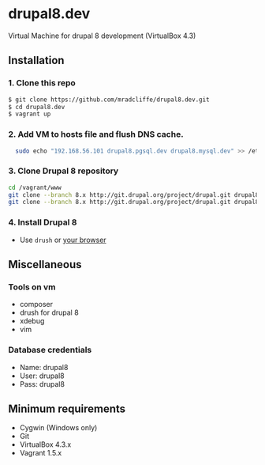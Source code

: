 drupal8.dev
===========

Virtual Machine for drupal 8 development (VirtualBox 4.3)

## Installation

### 1. Clone this repo
```bash
$ git clone https://github.com/mradcliffe/drupal8.dev.git
$ cd drupal8.dev
$ vagrant up
```

### 2. Add VM to hosts file and flush DNS cache.
```bash
  sudo echo "192.168.56.101 drupal8.pgsql.dev drupal8.mysql.dev" >> /etc/hosts
```

### 3. Clone Drupal 8 repository
```bash
cd /vagrant/www
git clone --branch 8.x http://git.drupal.org/project/drupal.git drupal8.mysql.dev
git clone --branch 8.x http://git.drupal.org/project/drupal.git drupal8.pgsql.dev
```

### 4. Install Drupal 8
- Use `drush` or [your browser](http://drupal8.mysql.dev)

## Miscellaneous

### Tools on vm
* composer
* drush for drupal 8
* xdebug
* vim

### Database credentials
* Name: drupal8
* User: drupal8
* Pass: drupal8

## Minimum requirements
* Cygwin (Windows only)
* Git
* VirtualBox 4.3.x
* Vagrant 1.5.x
